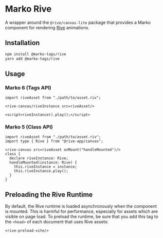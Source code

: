 # Marko Rive

A wrapper around the `@rive/canvas-lite` package that provides a Marko component for rendering [Rive](https://rive.app/) animations.

## Installation

```bash
npm install @marko-tags/rive
yarn add @marko-tags/rive
```

## Usage

### Marko 6 (Tags API)

```marko
import riveAsset from "./path/to/asset.riv";

<rive-canvas/riveInstance src=riveAsset/>

<script>riveInstance().play();</script>
```

### Marko 5 (Class API)

```marko
import riveAsset from "./path/to/asset.riv";
import type { Rive } from "@rive-app/canvas";

<rive-canvas src=riveAsset onMount("handleMounted")/>
class {
  declare riveInstance: Rive;
  handleMounted(instance: Rive) {
    this.riveInstance = instance;
    this.riveInstance.play();
  }
}
```

## Preloading the Rive Runtime

By default, the Rive runtime is loaded asynchronously when the component is mounted. This is harmful for performance, especially for assets which are visible on page load. To preload the runtime, be sure that you add this tag to the `<head>` of each document that uses Rive assets:

```marko
<rive-preload-vite/>
```
